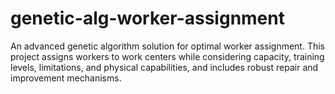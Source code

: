 # genetic-alg-worker-assignment
An advanced genetic algorithm solution for optimal worker assignment. This project assigns workers to work centers while considering capacity, training levels, limitations, and physical capabilities, and includes robust repair and improvement mechanisms.
